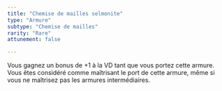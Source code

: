 ```yaml
---
title: "Chemise de mailles selmonite"
type: "Armure"
subtype: "Chemise de mailles"
rarity: "Rare"
attunement: false

---
```

Vous gagnez un bonus de +1 à la VD tant que vous portez cette armure. Vous êtes considéré comme maîtrisant le port de cette armure, même si vous ne maîtrisez pas les armures intermédiaires.
